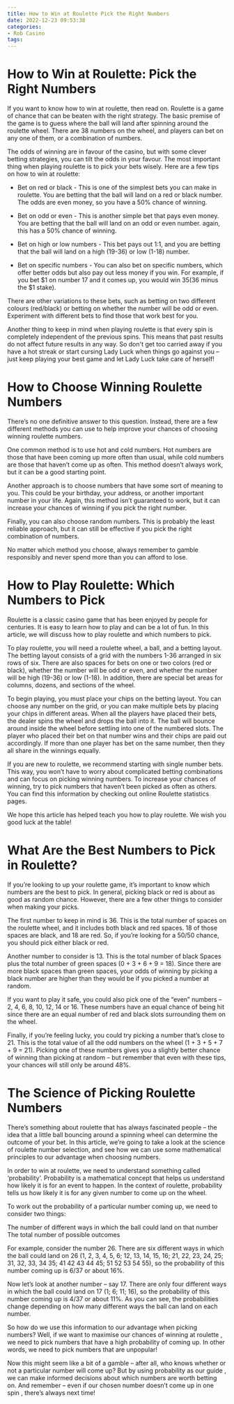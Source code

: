 ```yaml
---
title: How to Win at Roulette Pick the Right Numbers 
date: 2022-12-23 09:53:38
categories:
- Rob Casino
tags:
---
```



#  How to Win at Roulette: Pick the Right Numbers 

If you want to know how to win at roulette, then read on. Roulette is a game of chance that can be beaten with the right strategy. The basic premise of the game is to guess where the ball will land after spinning around the roulette wheel. There are 38 numbers on the wheel, and players can bet on any one of them, or a combination of numbers.

The odds of winning are in favour of the casino, but with some clever betting strategies, you can tilt the odds in your favour. The most important thing when playing roulette is to pick your bets wisely. Here are a few tips on how to win at roulette:

- Bet on red or black - This is one of the simplest bets you can make in roulette. You are betting that the ball will land on a red or black number. The odds are even money, so you have a 50% chance of winning.

- Bet on odd or even - This is another simple bet that pays even money. You are betting that the ball will land on an odd or even number. again, this has a 50% chance of winning.

- Bet on high or low numbers - This bet pays out 1:1, and you are betting that the ball will land on a high (19-36) or low (1-18) number.

- Bet on specific numbers - You can also bet on specific numbers, which offer better odds but also pay out less money if you win. For example, if you bet $1 on number 17 and it comes up, you would win $35 ($36 minus the $1 stake).

There are other variations to these bets, such as betting on two different colours (red/black) or betting on whether the number will be odd or even. Experiment with different bets to find those that work best for you. 

Another thing to keep in mind when playing roulette is that every spin is completely independent of the previous spins. This means that past results do not affect future results in any way. So don't get too carried away if you have a hot streak or start cursing Lady Luck when things go against you – just keep playing your best game and let Lady Luck take care of herself!

#  How to Choose Winning Roulette Numbers 

There’s no one definitive answer to this question. Instead, there are a few different methods you can use to help improve your chances of choosing winning roulette numbers. 

 One common method is to use hot and cold numbers. Hot numbers are those that have been coming up more often than usual, while cold numbers are those that haven’t come up as often. This method doesn’t always work, but it can be a good starting point. 

Another approach is to choose numbers that have some sort of meaning to you. This could be your birthday, your address, or another important number in your life. Again, this method isn’t guaranteed to work, but it can increase your chances of winning if you pick the right number. 

Finally, you can also choose random numbers. This is probably the least reliable approach, but it can still be effective if you pick the right combination of numbers. 

No matter which method you choose, always remember to gamble responsibly and never spend more than you can afford to lose.

#  How to Play Roulette: Which Numbers to Pick 

Roulette is a classic casino game that has been enjoyed by people for centuries. It is easy to learn how to play and can be a lot of fun. In this article, we will discuss how to play roulette and which numbers to pick.

To play roulette, you will need a roulette wheel, a ball, and a betting layout. The betting layout consists of a grid with the numbers 1-36 arranged in six rows of six. There are also spaces for bets on one or two colors (red or black), whether the number will be odd or even, and whether the number will be high (19-36) or low (1-18). In addition, there are special bet areas for columns, dozens, and sections of the wheel.

To begin playing, you must place your chips on the betting layout. You can choose any number on the grid, or you can make multiple bets by placing your chips in different areas. When all the players have placed their bets, the dealer spins the wheel and drops the ball into it. The ball will bounce around inside the wheel before settling into one of the numbered slots. The player who placed their bet on that number wins and their chips are paid out accordingly. If more than one player has bet on the same number, then they all share in the winnings equally.

If you are new to roulette, we recommend starting with single number bets. This way, you won’t have to worry about complicated betting combinations and can focus on picking winning numbers. To increase your chances of winning, try to pick numbers that haven’t been picked as often as others. You can find this information by checking out online Roulette statistics pages.

We hope this article has helped teach you how to play roulette. We wish you good luck at the table!

#  What Are the Best Numbers to Pick in Roulette? 

If you’re looking to up your roulette game, it’s important to know which numbers are the best to pick. In general, picking black or red is about as good as random chance. However, there are a few other things to consider when making your picks.

The first number to keep in mind is 36. This is the total number of spaces on the roulette wheel, and it includes both black and red spaces. 18 of those spaces are black, and 18 are red. So, if you’re looking for a 50/50 chance, you should pick either black or red.

Another number to consider is 13. This is the total number of black Spaces plus the total number of green spaces (0 + 3 + 6 + 9 = 18). Since there are more black spaces than green spaces, your odds of winning by picking a black number are higher than they would be if you picked a number at random.

If you want to play it safe, you could also pick one of the “even” numbers – 2, 4, 6, 8, 10, 12, 14 or 16. These numbers have an equal chance of being hit since there are an equal number of red and black slots surrounding them on the wheel.

Finally, if you’re feeling lucky, you could try picking a number that’s close to 21. This is the total value of all the odd numbers on the wheel (1 + 3 + 5 + 7 + 9 = 21). Picking one of these numbers gives you a slightly better chance of winning than picking at random – but remember that even with these tips, your chances will still only be around 48%.

#  The Science of Picking Roulette Numbers

There’s something about roulette that has always fascinated people – the idea that a little ball bouncing around a spinning wheel can determine the outcome of your bet. In this article, we’re going to take a look at the science of roulette number selection, and see how we can use some mathematical principles to our advantage when choosing numbers.

In order to win at roulette, we need to understand something called ‘probability’. Probability is a mathematical concept that helps us understand how likely it is for an event to happen. In the context of roulette, probability tells us how likely it is for any given number to come up on the wheel.

To work out the probability of a particular number coming up, we need to consider two things:

The number of different ways in which the ball could land on that number The total number of possible outcomes

For example, consider the number 26. There are six different ways in which the ball could land on 26 (1, 2, 3, 4, 5, 6; 12, 13, 14, 15, 16; 21, 22, 23, 24, 25; 31, 32, 33, 34 35; 41 42 43 44 45; 51 52 53 54 55), so the probability of this number coming up is 6/37 or about 16%.

Now let’s look at another number – say 17. There are only four different ways in which the ball could land on 17 (1; 6; 11; 16), so the probability of this number coming up is 4/37 or about 11%. As you can see, the probabilities change depending on how many different ways the ball can land on each number.

So how do we use this information to our advantage when picking numbers? Well, if we want to maximise our chances of winning at roulette , we need to pick numbers that have a high probability of coming up. In other words, we need to pick numbers that are unpopular!

Now this might seem like a bit of a gamble – after all, who knows whether or not a particular number will come up? But by using probability as our guide , we can make informed decisions about which numbers are worth betting on. And remember – even if our chosen number doesn’t come up in one spin , there’s always next time!